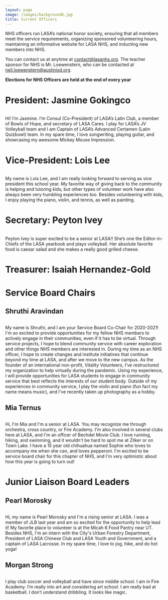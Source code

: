 ```yaml
---
layout: page
image: /images/background8.jpg
title: Current Officers
---
```


NHS officers run LASA’s national honor society, ensuring that all members meet the service requirements, organizing sponsored volunteering hours, maintaining an informative website for LASA NHS, and inducting new members into NHS.

You can contact us at anytime at <contact@lasanhs.org>. The teacher sponsor for NHS is Mr. Loewenstern, who can be contacted at <neil.loewenstern@austinisd.org>.

**Elections for NHS Officers are held at the end of every year**

# President: Jasmine Gokingco
<figure style="width: 350px" class="align-center">
  <img src="{{ '/images/Jasmine.png' | absolute_url }}" alt="">
</figure>
Hi! I’m Jasmine. I’m Consul (Co-President) of LASA’s Latin Club, a member of Bowls of Hope, and secretary of LASA Cares. I play for LASA’s JV Volleyball team and I am Captain of LASA’s Advanced Certamen (Latin Quizbowl) team. In my spare time, I love songwriting, playing guitar, and showcasing my awesome Mickey Mouse Impression.

# Vice-President: Lois Lee
<figure style="width: 350px" class="align-center">
  <img src="{{ '/images/Lois.jpg' | absolute_url }}" alt="">
</figure>
My name is Lois Lee, and I am really looking forward to serving as vice president this school year. My favorite way of giving back to the community is helping and tutoring kids, but other types of volunteer work have also always been very humbling experiences too. Besides volunteering with kids, I enjoy playing the piano, violin, and tennis, as well as painting.

# Secretary: Peyton Ivey
<figure style="width: 350px" class="align-center">
  <img src="{{ '/images/Peyton.jpeg' | absolute_url }}" alt="">
</figure>
Peyton Ivey is super excited to be a senior at LASA!! She’s one the Editor-in-Chiefs of the LASA yearbook and plays volleyball. Her absolute favorite food is caesar salad and she makes a really good grilled cheese.

# Treasurer: Isaiah Hernandez-Gold

# Service Board Chairs
## Shruthi Aravindan
<figure style="width: 350px" class="align-center">
  <img src="{{ '/images/Shruthi.jpg' | absolute_url }}" alt="">
</figure>
My name is Shruthi, and I am your Service Board Co-Chair for 2020-2021! I'm so excited to provide opportunities for my fellow NHS members to actively engage in their communities, even if it has to be virtual. Through service projects, I hope to blend community service with career exploration and other things NHS members are interested in. During my time as an NHS officer, I hope to create changes and institute initiatives that continue beyond my time at LASA, and after we move to the new campus. As the founder of an international non-profit, Vitality Volunteers, I’ve restructured my organization to help virtually during the pandemic. Using my experience, I will provide opportunities for LASA students to engage in community service that best reflects the interests of our student body. Outside of my experiences in community service, I play the violin and piano (fun fact my name means music), and I've recently taken up photography as a hobby.

## Mia Ternus
<figure style="width: 350px" class="align-center">
  <img src="{{ '/images/Mia.jpg' | absolute_url }}" alt="">
</figure>
Hi, I'm Mia and I'm a senior at LASA. You may recognize me through orchestra, cross country, or Fire Academy. I'm also involved in several clubs here at LASA, and I'm an officer of Bechdel Movie Club. I love running, hiking, and swimming, and it wouldn't be hard to spot me at Zilker or on Town Lake. I have a 15 year old chihuahua named Sophie who loves to accompany me when she can, and loves pepperoni. I'm excited to be service board chair for this chapter of NHS, and I'm very optimistic about how this year is going to turn out!

# Junior Liaison Board Leaders
## Pearl Morosky
<figure style="width: 350px" class="align-center">
  <img src="{{ '/images/Pearl.jpg' | absolute_url }}" alt="">
</figure>
Hi, my name is Pearl Morosky and I'm a rising senior at LASA. I was a member of JLB last year and am so excited for the opportunity to help lead it! My favorite place to volunteer is at the Micah 6 Food Pantry near UT. Besides NHS, I'm an intern with the City's Urban Forestry Department, President of LASA Chinese Club and LASA Youth and Government, and a captain of LASA Lacrosse. In my spare time, I love to jog, hike, and do hot yoga!

## Morgan Strong
<figure style="width: 350px" class="align-center">
  <img src="{{ '/images/samChristian.jpg' | absolute_url }}" alt="">
</figure>
I play club soccer and volleyball and have since middle school. I am in Fire Academy. I’m really into art and considering art school. I am really bad at basketball. I don’t understand dribbling. It looks like magic.
